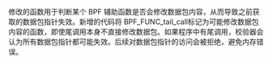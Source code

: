 修改的函数用于判断某个 BPF 辅助函数是否会修改数据包内容，从而导致之前获取的数据包指针失效。新增的代码将 BPF_FUNC_tail_call标记为可能修改数据包内容的函数，即使尾调用本身不直接修改数据包。如果程序中有尾调用，校验器会认为所有数据包指针都可能失效。后续对数据包指针的访问会被拒绝，避免内存错误。